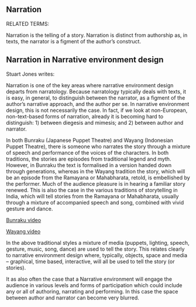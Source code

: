 ## Narration

RELATED TERMS: 

Narration is the telling of a story. Narration is distinct from authorship as, in texts, the narrator is a figment of the author’s construct.


## Narration in Narrative environment design

Stuart Jones writes:

Narration is one of the key areas where narrative environment design departs from narratology. Because narratology typically deals with texts, it is easy, in general, to distinguish between the narrator, as a figment of the author’s narrative approach, and the author per se. In narrative environment design, this is not necessarily the case. In fact, if we look at non-European, non-text-based forms of narration, already it is becoming hard to distinguish: 1) between diegesis and mimesis; and 2) between author and narrator.

In both Bunraku (Japanese Puppet Theatre) and Wayang (Indonesian Puppet Theatre), there is someone who narrates the story through a mixture of speech and performance of the voices of the characters. In both traditions, the stories are episodes from traditional legend and myth. However, in Bunraku the text is formalised in a version handed down through generations, whereas in the Wayang tradition the story, which will be an episode from the Ramayana or Mahabharata, retold, is embellished by the performer. Much of the audience pleasure is in hearing a familiar story renewed. This is also the case in the various traditions of storytelling in India, which will tell stories from the Ramayana or Mahabharata, usually through a mixture of accompanied speech and song, combined with vivid gesture and dance.

[Bunraku video](http://www.youtube.com/watch?v=UV938f46Wpg "Bunraku video")

[Wayang video](http://www.youtube.com/watch?v=6fVxPoRu2bw&feature=player_embedded)

In the above traditional styles a mixture of media (puppets, lighting, speech, gesture, music, song, dance) are used to tell the story. This relates clearly to narrative environment design where, typically, objects, space and media – graphical, time based, interactive, will all be used to tell the story (or stories).

It as also often the case that a Narrative environment will engage the audience in various levels and forms of participation which could include any or all of authoring, narrating and performing. In this case the space between author and narrator can become very blurred.

